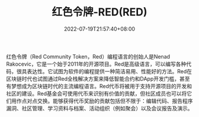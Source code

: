 ﻿---
weight: 
title: "红色令牌-RED(RED)"
description: "红色令牌（Red Community Token，Red）编程语言的创始人是Nenad Rakocevic，它是一个始于2011年的开源"
date: 2022-07-19T21:57:40+08:00
lastmod: 2022-07-19T16:45:40+08:00
draft: false
authors: ["浮尘"]
featuredImage: "hongselingpai-redred.webp"
link: "https://www.red-lang.org/"
tags: ["数字代币","红色令牌-RED(RED)"]
categories: ["navigation"]
navigation: ["数字代币"]
lightgallery: true
toc: true
pinned: false
recommend: false
recommend1: false
---
红色令牌（Red Community Token，Red）编程语言的创始人是Nenad  Rakocevic，它是一个始于2011年的开源项目。Red是高级语言，可以编写各种代码，很具表达性。它试图为软件的编程提供一种简洁易用、性能好的方法。Red在区块链时代也试图通过Red全栈解决方案来降低智能合约和DApp开发门槛，甚至有梦想成为区块链时代的主流编程语言。Red代币将被用于支持开源项目的开发和社区的建设。Red基金会可使用代币来识别有价值的贡献，但社区成员也可以将它们用作点对点交换。能够获得代币奖励的贡献包括但不限于：编辑代码、报告程序漏洞、社区管理、学习资料与档案、活动组织（例如聚会）以及会议报告及演示。

